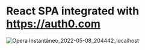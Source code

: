 # React SPA integrated with https://auth0.com

![Opera Instantâneo_2022-05-08_204442_localhost](https://user-images.githubusercontent.com/38158538/167324376-f0348632-48e2-4bb9-8016-e04f8a63c773.png)
